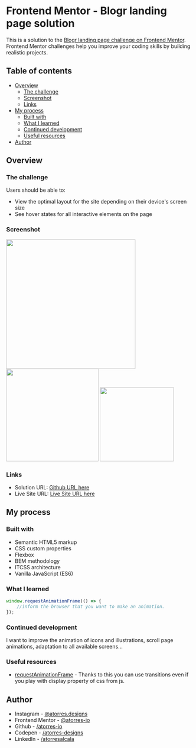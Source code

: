 # Frontend Mentor - Blogr landing page solution

This is a solution to the [Blogr landing page challenge on Frontend Mentor](https://www.frontendmentor.io/challenges/blogr-landing-page-EX2RLAApP). Frontend Mentor challenges help you improve your coding skills by building realistic projects.

## Table of contents

- [Overview](#overview)
  - [The challenge](#the-challenge)
  - [Screenshot](#screenshot)
  - [Links](#links)
- [My process](#my-process)
  - [Built with](#built-with)
  - [What I learned](#what-i-learned)
  - [Continued development](#continued-development)
  - [Useful resources](#useful-resources)
- [Author](#author)

## Overview

### The challenge

Users should be able to:

- View the optimal layout for the site depending on their device's screen size
- See hover states for all interactive elements on the page

### Screenshot

<img src='sources/assets/images/final.app/design-desktop.png' width='350px' />
<img src='sources/assets/images/final.app/design-mobile.png' width='250px' />
<img src='sources/assets/images/final.app/design-menu.png' width='200px' />

### Links

- Solution URL: [Github URL here](https://github.com/atorres-io/frontend-mentor-blogr-lading-page)
- Live Site URL: [Live Site URL here](https://naughty-lumiere-249dfd.netlify.app/)

## My process

### Built with

- Semantic HTML5 markup
- CSS custom properties
- Flexbox
- BEM methodology
- ITCSS architecture
- Vanilla JavaScript (ES6)

### What I learned

```js
window.requestAnimationFrame(() => {
	//inform the browser that you want to make an animation.
});
```

### Continued development

I want to improve the animation of icons and illustrations, scroll page animations, adaptation to all available screens...

### Useful resources

- [requestAnimationFrame](https://developer.mozilla.org/es/docs/Web/API/Window/requestAnimationFrame) - Thanks to this you can use transitions even if you play with display property of css from js.

## Author

- Instagram - [@atorres.designs](https://www.instagram.com/atorres.designs/)
- Frontend Mentor - [@atorres-io](https://www.frontendmentor.io/profile/atorres-io)
- Github - [/atorres-io](https://github.com/atorres-io)
- Codepen - [/atorres-designs](https://codepen.io/atorres-designs)
- LinkedIn - [/atorresalcala](https://www.linkedin.com/in/atorresalcala)
